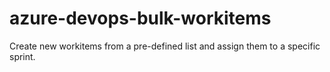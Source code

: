 # azure-devops-bulk-workitems
Create new workitems from a pre-defined list and assign them to a specific sprint.
